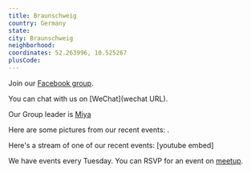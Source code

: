 ```yaml
---
title: Braunschweig
country: Germany
state: 
city: Braunschweig
neighborhood: 
coordinates: 52.263996, 10.525267
plusCode:
---
```

Join our [Facebook group](https://www.facebook.com/groups/free.code.camp.braunschweig).

You can chat with us on [WeChat](wechat URL).

Our Group leader is [Miya](freecodecamp.org/miya)

Here are some pictures from our recent events:
![]().

Here's a stream of one of our recent events:
[youtube embed]

We have events every Tuesday. You can RSVP for an event on [meetup](meetupurl).
